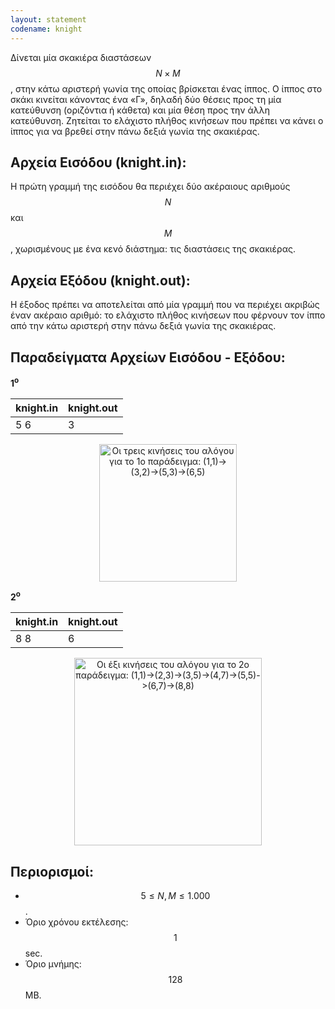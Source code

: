 ```yaml
---
layout: statement
codename: knight
---
```


Δίνεται μία σκακιέρα διαστάσεων $$N \times M$$, στην κάτω αριστερή γωνία της οποίας βρίσκεται ένας ίππος. Ο ίππος στο σκάκι κινείται κάνοντας ένα «Γ», δηλαδή δύο θέσεις προς τη μία κατεύθυνση (οριζόντια ή κάθετα) και μία θέση προς την άλλη κατεύθυνση. Ζητείται το ελάχιστο πλήθος κινήσεων που πρέπει να κάνει ο ίππος για να βρεθεί στην πάνω δεξιά γωνία της σκακιέρας.

## Αρχεία Εισόδου (knight.in):

Η πρώτη γραμμή της εισόδου θα περιέχει δύο ακέραιους αριθμούς $$N$$ και $$M$$, χωρισμένους με ένα κενό διάστημα: τις διαστάσεις της σκακιέρας.

## Αρχεία Εξόδου (knight.out):

Η έξοδος πρέπει να αποτελείται από μία γραμμή που να περιέχει ακριβώς έναν ακέραιο αριθμό: το ελάχιστο πλήθος κινήσεων που φέρνουν τον ίππο από την κάτω αριστερή στην πάνω δεξιά γωνία της σκακιέρας.

## Παραδείγματα Αρχείων Εισόδου - Εξόδου:

**1<sup>o</sup>**

| **knight.in**      | **knight.out** |
| :--- | :--- |
| 5 6 | 3 |

<center>
<img alt="Οι τρεις κινήσεις του αλόγου για το 1ο παράδειγμα: (1,1)->(3,2)->(5,3)->(6,5)" src="/assets/24-pdp-camp-j-knight-statement-1.png" width="220px">
</center>

**2<sup>o</sup>**

| **knight.in**      | **knight.out** |
| :--- | :--- |
| 8 8 | 6 |

<center>
<img alt="Οι έξι κινήσεις του αλόγου για το 2ο παράδειγμα: (1,1)->(2,3)->(3,5)->(4,7)->(5,5)->(6,7)->(8,8)" src="/assets/24-pdp-camp-j-knight-statement-2.png" width="300px">
</center>

## Περιορισμοί:

 - $$5 \leq N, M \leq 1.000$$.
 - Όριο χρόνου εκτέλεσης: $$1$$ sec.
 - Όριο μνήμης: $$128$$ MB.
